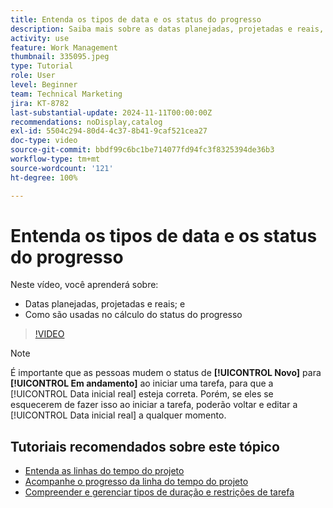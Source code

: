 ```yaml
---
title: Entenda os tipos de data e os status do progresso
description: Saiba mais sobre as datas planejadas, projetadas e reais, e como elas são usadas no cálculo do status do progresso.
activity: use
feature: Work Management
thumbnail: 335095.jpeg
type: Tutorial
role: User
level: Beginner
team: Technical Marketing
jira: KT-8782
last-substantial-update: 2024-11-11T00:00:00Z
recommendations: noDisplay,catalog
exl-id: 5504c294-80d4-4c37-8b41-9caf521cea27
doc-type: video
source-git-commit: bbdf99c6bc1be714077fd94fc3f8325394de36b3
workflow-type: tm+mt
source-wordcount: '121'
ht-degree: 100%

---
```


# Entenda os tipos de data e os status do progresso

Neste vídeo, você aprenderá sobre:

* Datas planejadas, projetadas e reais; e
* Como são usadas no cálculo do status do progresso

>[!VIDEO](https://video.tv.adobe.com/v/335095/?quality=12&learn=on&enablevpops=1)

>[!NOTE]
>
>É importante que as pessoas mudem o status de **[!UICONTROL Novo]** para **[!UICONTROL Em andamento]** ao iniciar uma tarefa, para que a [!UICONTROL Data inicial real] esteja correta. Porém, se eles se esquecerem de fazer isso ao iniciar a tarefa, poderão voltar e editar a [!UICONTROL Data inicial real] a qualquer momento.


## Tutoriais recomendados sobre este tópico

* [Entenda as linhas do tempo do projeto](/help/manage-work/project-timelines/understand-project-timelines.md)
* [Acompanhe o progresso da linha do tempo do projeto](/help/manage-work/project-timelines/track-work-progress-from-the-project-timeline.md)
* [Compreender e gerenciar tipos de duração e restrições de tarefa](/help/manage-work/intermediate-projects/understand-and-manage-duration-types-and-task-constraints.md)

